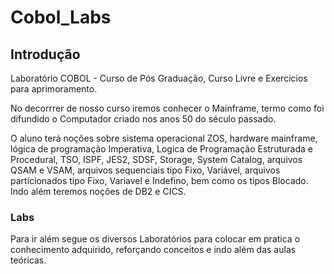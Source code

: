# Cobol_Labs



## Introdução



Laboratório COBOL - Curso de Pós Graduação, Curso Livre e Exercicios para aprimoramento.

No decorrrer de nosso curso iremos conhecer o Mainframe, termo como foi difundido o Computador criado nos anos 50 do século passado.

O aluno terá noções sobre sistema operacional ZOS, hardware mainframe, lógica de programação Imperativa, Logica de Programação Estruturada e Procedural, TSO, ISPF, JES2, SDSF, Storage, System Catalog, arquivos QSAM e VSAM, arquivos sequenciais tipo Fixo, Variável, arquivos particionados tipo Fixo, Variavel e Indefino, bem como os tipos Blocado. Indo além teremos noções de DB2 e CICS.



### Labs

Para ir além segue os diversos Laboratórios para colocar em pratica o conhecimento adquirido, reforçando conceitos e indo além das aulas teóricas.

